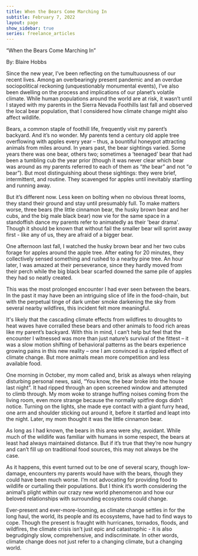 ```yaml
---
title: When the Bears Come Marching In
subtitle: February 7, 2022
layout: page
show_sidebar: true
series: freelance_articles
---
```


“When the Bears Come Marching In”

By: Blaire Hobbs

Since the new year, I’ve been reflecting on the tumultuousness of our recent lives. Among an overbearingly present pandemic and an overdue sociopolitical reckoning (unquestionably monumental events), I’ve also been dwelling on the process and implications of our planet’s volatile climate. While human populations around the world are at risk, it wasn’t until I stayed with my parents in the Sierra Nevada Foothills last fall and observed the local bear population, that I considered how climate change might also affect wildlife. 

Bears, a common staple of foothill life, frequently visit my parent’s backyard. And it’s no wonder. My parents tend a century old apple tree overflowing with apples every year – thus, a bountiful honeypot attracting animals from miles around. In years past, the bear sightings varied. Some years there was one bear, others two; sometimes a ‘teenaged’ bear that had been a tumbling cub the year prior (though it was never clear which bear was around as my parents referred to each of them as “*the* bear” and not “*a* bear”). But most distinguishing about these sightings: they were brief, intermittent, and routine. They scavenged for apples until inevitably startling and running away.

But it’s different now. Less keen on bolting when no obvious threat looms, they stand their ground and stay until presumably full. To make matters worse, three bears (the little cinnamon bear, the husky brown bear and her cubs, and the big male black bear) now vie for the same space in a standoffish dance my parents refer to animatedly as their 'bear drama'. Though it should be known that without fail the smaller bear will sprint away first - like any of us, they are afraid of a bigger bear.

One afternoon last fall, I watched the husky brown bear and her two cubs forage for apples around the apple tree. After eating for 20 minutes, they collectively sensed something and rushed to a nearby pine tree. An hour later, I was amazed at their perseverance, since they hardly moved from their perch while the big black bear scarfed downed the same pile of apples they had so neatly created.

This was the most prolonged encounter I had ever seen between the bears. In the past it may have been an intriguing slice of life in the food-chain, but with the perpetual tinge of dark umber smoke darkening the sky from several nearby wildfires, this incident felt more meaningful.

It's likely that the cascading climate effects from wildfires to droughts to heat waves have corralled these bears and other animals to food rich areas like my parent’s backyard. With this in mind, I can’t help but feel that the encounter I witnessed was more than just nature’s survival of the fittest – it was a slow motion shifting of behavioral patterns as the bears experience growing pains in this new reality – one I am convinced is a rippled effect of climate change. But more animals mean more competition and less available food.

One morning in October, my mom called and, brisk as always when relaying disturbing personal news, said, “You know, the bear broke into the house last night”. It had ripped through an open screened window and attempted to climb through. My mom woke to strange huffing noises coming from the living room, even more strange because the normally spitfire dogs didn’t notice. Turning on the lights, she made eye contact with a giant furry head, one arm and shoulder sticking out around it, before it startled and leapt into the night. Later, my mom thought it was the little cinnamon bear.

As long as I had known, the bears in this area were shy, avoidant. While much of the wildlife was familiar with humans in some respect, the bears at least had always maintained distance. But if it’s true that they’re now hungry and can’t fill up on traditional food sources, this may not always be the case. 

As it happens, this event turned out to be one of several scary, though low-damage, encounters my parents would have with the bears, though they could have been much worse. I’m not advocating for providing food to wildlife or curtailing their populations. But I think it’s worth considering the animal’s plight within our crazy new world phenomenon and how our beloved relationships with surrounding ecosystems could change. 

Ever-present and ever-more-looming, as climate change settles in for the long haul, the world, its people and its ecosystems, have had to find ways to cope. Though the present is fraught with hurricanes, tornados, floods, and wildfires, the climate crisis isn’t just epic and catastrophic - it is also begrudgingly slow, comprehensive, and indiscriminate. In other words, climate change does not just refer to a changing climate, but a changing world.